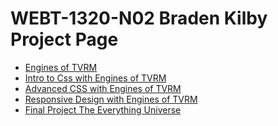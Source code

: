 # WEBT-1320-N02 Braden Kilby Project Page

<ul>
    <li><a href="intro_to_html/index.html" target="_black">Engines of TVRM</a></li>
    <li><a href="html5_intro_to_css/index.html" target="_black">Intro to Css with Engines of TVRM</a></li>
    <li><a href="adv_css/index.html" target="_black">Advanced CSS with Engines of TVRM</a></li>
    <li><a href="responsive/index.html" target="_black">Responsive Design with Engines of TVRM</a></li>
    <li><a href="final/index.html" target="_black">Final Project The Everything Universe</a></li>
</ul>